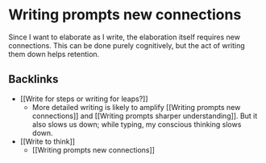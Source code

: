 # Writing prompts new connections
Since I want to elaborate as I write, the elaboration itself requires new connections. This can be done purely cognitively, but the act of writing them down helps retention.

## Backlinks
* [[Write for steps or writing for leaps?]]
	* More detailed writing is likely to amplify [[Writing prompts new connections]] and [[Writing prompts sharper understanding]]. But it also slows us down; while typing, my conscious thinking slows down. 
* [[Write to think]]
	* [[Writing prompts new connections]]

<!-- {BearID:824569EE-716E-467B-8B60-AAEF9B0F6D9A-469-00000786BA649C11} -->
